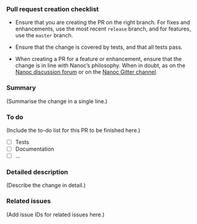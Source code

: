 ### Pull request creation checklist

* Ensure that you are creating the PR on the right branch. For fixes and enhancements, use the most recent `release` branch, and for features, use the `master` branch.

* Ensure that the change is covered by tests, and that all tests pass.

* When creating a PR for a feature or enhancement, ensure that the change is in line with Nanoc’s philosophy. When in doubt, as on the [Nanoc discussion forum](https://groups.google.com/forum/#!forum/nanoc) or on the [Nanoc Gitter channel](https://gitter.im/nanoc/nanoc).

### Summary

(Summarise the change in a single line.)

### To do

(Include the to-do list for this PR to be finished here.)

* [ ] Tests
* [ ] Documentation
* [ ] …

### Detailed description

(Describe the change in detail.)

### Related issues

(Add issue IDs for related issues here.)
